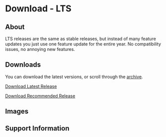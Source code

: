 # Download - LTS
## About
LTS releases are the same as stable releases, but instead of many feature updates you just use one feature update for the entire year. No compatibility issues, no annoying new features.
## Downloads
You can download the latest versions, or scroll through the [archive](https://phantomzx77.github.io/Wave/LTSArchive).

[Download Latest Release]()

[Download Recommended Release]()

## Images

## Support Information
